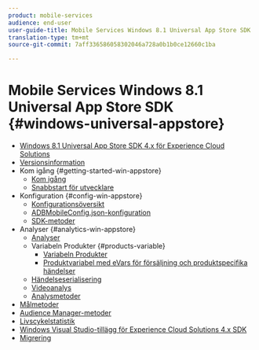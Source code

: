 ```yaml
---
product: mobile-services
audience: end-user
user-guide-title: Mobile Services Windows 8.1 Universal App Store SDK
translation-type: tm+mt
source-git-commit: 7aff336586058302046a728a0b1b0ce12660c1ba

---
```



# Mobile Services Windows 8.1 Universal App Store SDK {#windows-universal-appstore}

+ [Windows 8.1 Universal App Store SDK 4.x för Experience Cloud Solutions](overview.md)
+ [Versionsinformation](release-notes.md)
+ Kom igång {#getting-started-win-appstore}
   + [Kom igång](c-getting-started/c-getting-started.md)
   + [Snabbstart för utvecklare](c-getting-started/dev-qs.md)
+ Konfiguration {#config-win-appstore}
   + [Konfigurationsöversikt](c-configuration/c-configuration.md)
   + [ADBMobileConfig.json-konfiguration](c-configuration/c.json.md)
   + [SDK-metoder](c-configuration/methods.md)
+ Analyser {#analytics-win-appstore}
   + [Analyser](analytics/analytics.md)
   + Variabeln Produkter {#products-variable}
      + [Variabeln Produkter](analytics/products/products.md)
      + [Produktvariabel med eVars för försäljning och produktspecifika händelser](analytics/products/products-variable-evars-events.md)
   + [Händelseserialisering](analytics/event-serialization.md)
   + [Videoanalys](analytics/video-qs.md)
   + [Analysmetoder](analytics/analytics-methods.md)
+ [Målmetoder](target/target-methods.md)
+ [Audience Manager-metoder](audiencemgmt/audience-manager-methods.md)
+ [Livscykelstatistik](metrics.md)
+ [Windows Visual Studio-tillägg för Experience Cloud Solutions 4.x SDK](extensions/win-vse-4x.md)
+ [Migrering](migration-v3.md)
